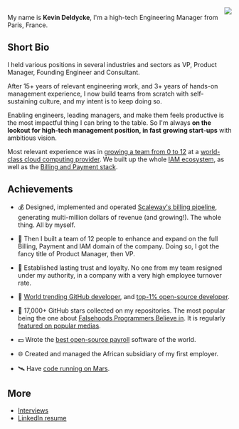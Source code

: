 <img align="right" src="https://github-readme-stats.vercel.app/api?username=kdeldycke&show_icons=true&text_color=718096&hide_title=true"/>

My name is **Kevin Deldycke**, I'm a high-tech Engineering Manager from Paris, France.


## Short Bio

I held various positions in several industries and sectors as VP, Product Manager, Founding Engineer and Consultant.

After 15+ years of relevant engineering work, and 3+ years of hands-on management experience, I now build teams from scratch with self-sustaining culture, and my intent is to keep doing so.

Enabling engineers, leading managers, and make them feels productive is the most impactful thing I can bring to the table. So I'm always **on the lookout for high-tech management position, in fast growing start-ups** with ambitious vision.

Most relevant experience was in [growing a team from 0 to 12](https://devtomanager.com/interviews/kevin-deldycke/) at a [world-class cloud computing provider](https://scaleway.com). We built up the whole [IAM ecosystem](https://github.com/kdeldycke/awesome-iam), as well as the [Billing and Payment stack](https://github.com/kdeldycke/awesome-billing).


## Achievements

- 💰 Designed, implemented and operated [Scaleway's billing
pipeline](https://web.archive.org/web/20190315172559/https://scaleway.com/faq/billing/), generating
multi-million dollars of revenue (and growing!). The whole
thing. All by myself.

- 🚀 Then I built a team of 12 people to enhance and expand on the full Billing, Payment and IAM domain of the company. Doing so, I got the fancy title of Product Manager, then VP.

- 🤝 Established lasting trust and loyalty. No one from my team resigned under my authority, in a company with a very high employee turnover rate.

- 🥇 [World trending GitHub
developer](https://kevin.deldycke.com/2017/04/github-top-developer/), and [top-1% open-source
developer](https://kevin.deldycke.com/2011/03/top-1-percent-open-source-developer/).

- 🌟 17,000+ GitHub stars collected on my repositories. The most popular being the one about [Falsehoods Programmers Believe
in](https://github.com/kdeldycke/awesome-falsehood). It is regularly [featured on popular medias](https://github.com/kdeldycke/awesome-falsehood/blob/main/assets/in-the-media.md).

- 💵 Wrote the [best open-source
payroll](https://kevin.deldycke.com/2008/06/best-open-source-payroll-software/)
software of the world.

- 🌐 Created and managed the African subsidiary of my first employer.

- 🛰 Have [code running on Mars](https://twitter.com/kdeldycke/status/1384862861210624005).


## More

* [Interviews](https://kevin.deldycke.com/about/#interviews)
* [LinkedIn resume](https://www.linkedin.com/in/kevindeldycke/)
